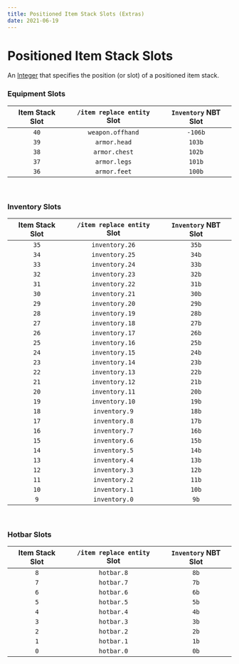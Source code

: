 ```yaml
---
title: Positioned Item Stack Slots (Extras)
date: 2021-06-19
---
```


# Positioned Item Stack Slots

An [Integer](../../types/data_types/integer.md) that specifies the position (or slot) of a positioned item stack.


### Equipment Slots

  Item Stack Slot  |  `/item replace entity` Slot  |  `Inventory` NBT Slot  
:-----------------:|:-----------------------------:|:-----------------------:
  `40`             |  `weapon.offhand`             |  `-106b`
  `39`             |  `armor.head`                 |  `103b`
  `38`             |  `armor.chest`                |  `102b`
  `37`             |  `armor.legs`                 |  `101b`
  `36`             |  `armor.feet`                 |  `100b`

<br>


### Inventory Slots

  Item Stack Slot  |  `/item replace entity` Slot  |  `Inventory` NBT Slot  
:-----------------:|:-----------------------------:|:-----------------------:
  `35`             |  `inventory.26`               |  `35b`
  `34`             |  `inventory.25`               |  `34b`
  `33`             |  `inventory.24`               |  `33b`
  `32`             |  `inventory.23`               |  `32b`
  `31`             |  `inventory.22`               |  `31b`
  `30`             |  `inventory.21`               |  `30b`
  `29`             |  `inventory.20`               |  `29b`
  `28`             |  `inventory.19`               |  `28b`
  `27`             |  `inventory.18`               |  `27b`
  `26`             |  `inventory.17`               |  `26b`
  `25`             |  `inventory.16`               |  `25b`
  `24`             |  `inventory.15`               |  `24b`
  `23`             |  `inventory.14`               |  `23b`
  `22`             |  `inventory.13`               |  `22b`
  `21`             |  `inventory.12`               |  `21b`
  `20`             |  `inventory.11`               |  `20b`
  `19`             |  `inventory.10`               |  `19b`
  `18`             |  `inventory.9`                |  `18b`
  `17`             |  `inventory.8`                |  `17b`
  `16`             |  `inventory.7`                |  `16b`
  `15`             |  `inventory.6`                |  `15b`
  `14`             |  `inventory.5`                |  `14b`
  `13`             |  `inventory.4`                |  `13b`
  `12`             |  `inventory.3`                |  `12b`
  `11`             |  `inventory.2`                |  `11b`
  `10`             |  `inventory.1`                |  `10b`
  `9`              |  `inventory.0`                |  `9b`

<br>

### Hotbar Slots

  Item Stack Slot  |  `/item replace entity` Slot  |  `Inventory` NBT Slot  
:-----------------:|:-----------------------------:|:-----------------------:
  `8`              |  `hotbar.8`                   |  `8b`
  `7`              |  `hotbar.7`                   |  `7b`
  `6`              |  `hotbar.6`                   |  `6b`
  `5`              |  `hotbar.5`                   |  `5b`
  `4`              |  `hotbar.4`                   |  `4b`
  `3`              |  `hotbar.3`                   |  `3b`
  `2`              |  `hotbar.2`                   |  `2b`
  `1`              |  `hotbar.1`                   |  `1b`
  `0`              |  `hotbar.0`                   |  `0b`